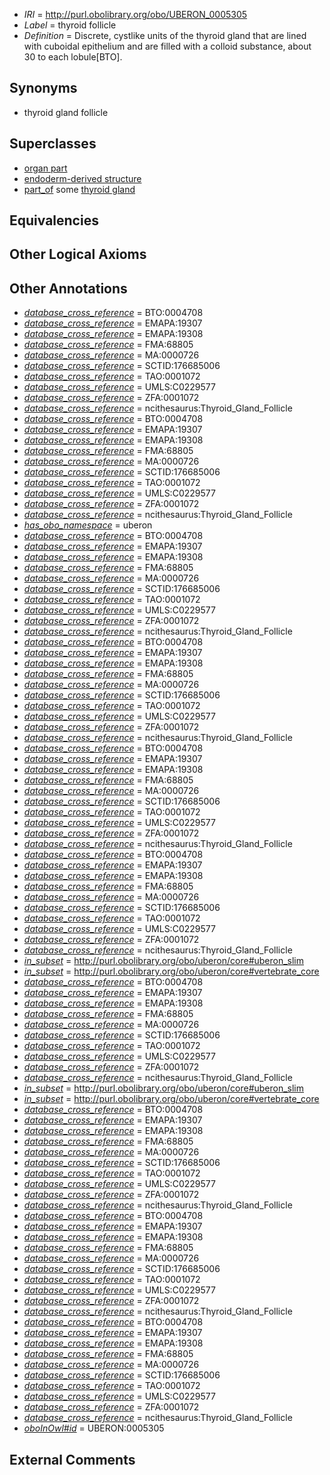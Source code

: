  * *IRI* = http://purl.obolibrary.org/obo/UBERON_0005305
 * *Label* = thyroid follicle
 * *Definition* = Discrete, cystlike units of the thyroid gland that are lined with cuboidal epithelium and are filled with a colloid substance, about 30 to each lobule[BTO].

## Synonyms

 * thyroid gland follicle

## Superclasses

 * [organ part](../../UBERON/64/UBERON_0000064.md)
 * [endoderm-derived structure](../../UBERON/19/UBERON_0004119.md)
 * [part_of](../../BFO/50/BFO_0000050.md) some [thyroid gland](../../UBERON/46/UBERON_0002046.md)

## Equivalencies


## Other Logical Axioms


## Other Annotations

 * *[database_cross_reference](../../ef/oboInOwl#hasDbXref.md)* = BTO:0004708
 * *[database_cross_reference](../../ef/oboInOwl#hasDbXref.md)* = EMAPA:19307
 * *[database_cross_reference](../../ef/oboInOwl#hasDbXref.md)* = EMAPA:19308
 * *[database_cross_reference](../../ef/oboInOwl#hasDbXref.md)* = FMA:68805
 * *[database_cross_reference](../../ef/oboInOwl#hasDbXref.md)* = MA:0000726
 * *[database_cross_reference](../../ef/oboInOwl#hasDbXref.md)* = SCTID:176685006
 * *[database_cross_reference](../../ef/oboInOwl#hasDbXref.md)* = TAO:0001072
 * *[database_cross_reference](../../ef/oboInOwl#hasDbXref.md)* = UMLS:C0229577
 * *[database_cross_reference](../../ef/oboInOwl#hasDbXref.md)* = ZFA:0001072
 * *[database_cross_reference](../../ef/oboInOwl#hasDbXref.md)* = ncithesaurus:Thyroid_Gland_Follicle
 * *[database_cross_reference](../../ef/oboInOwl#hasDbXref.md)* = BTO:0004708
 * *[database_cross_reference](../../ef/oboInOwl#hasDbXref.md)* = EMAPA:19307
 * *[database_cross_reference](../../ef/oboInOwl#hasDbXref.md)* = EMAPA:19308
 * *[database_cross_reference](../../ef/oboInOwl#hasDbXref.md)* = FMA:68805
 * *[database_cross_reference](../../ef/oboInOwl#hasDbXref.md)* = MA:0000726
 * *[database_cross_reference](../../ef/oboInOwl#hasDbXref.md)* = SCTID:176685006
 * *[database_cross_reference](../../ef/oboInOwl#hasDbXref.md)* = TAO:0001072
 * *[database_cross_reference](../../ef/oboInOwl#hasDbXref.md)* = UMLS:C0229577
 * *[database_cross_reference](../../ef/oboInOwl#hasDbXref.md)* = ZFA:0001072
 * *[database_cross_reference](../../ef/oboInOwl#hasDbXref.md)* = ncithesaurus:Thyroid_Gland_Follicle
 * *[has_obo_namespace](../../ce/oboInOwl#hasOBONamespace.md)* = uberon
 * *[database_cross_reference](../../ef/oboInOwl#hasDbXref.md)* = BTO:0004708
 * *[database_cross_reference](../../ef/oboInOwl#hasDbXref.md)* = EMAPA:19307
 * *[database_cross_reference](../../ef/oboInOwl#hasDbXref.md)* = EMAPA:19308
 * *[database_cross_reference](../../ef/oboInOwl#hasDbXref.md)* = FMA:68805
 * *[database_cross_reference](../../ef/oboInOwl#hasDbXref.md)* = MA:0000726
 * *[database_cross_reference](../../ef/oboInOwl#hasDbXref.md)* = SCTID:176685006
 * *[database_cross_reference](../../ef/oboInOwl#hasDbXref.md)* = TAO:0001072
 * *[database_cross_reference](../../ef/oboInOwl#hasDbXref.md)* = UMLS:C0229577
 * *[database_cross_reference](../../ef/oboInOwl#hasDbXref.md)* = ZFA:0001072
 * *[database_cross_reference](../../ef/oboInOwl#hasDbXref.md)* = ncithesaurus:Thyroid_Gland_Follicle
 * *[database_cross_reference](../../ef/oboInOwl#hasDbXref.md)* = BTO:0004708
 * *[database_cross_reference](../../ef/oboInOwl#hasDbXref.md)* = EMAPA:19307
 * *[database_cross_reference](../../ef/oboInOwl#hasDbXref.md)* = EMAPA:19308
 * *[database_cross_reference](../../ef/oboInOwl#hasDbXref.md)* = FMA:68805
 * *[database_cross_reference](../../ef/oboInOwl#hasDbXref.md)* = MA:0000726
 * *[database_cross_reference](../../ef/oboInOwl#hasDbXref.md)* = SCTID:176685006
 * *[database_cross_reference](../../ef/oboInOwl#hasDbXref.md)* = TAO:0001072
 * *[database_cross_reference](../../ef/oboInOwl#hasDbXref.md)* = UMLS:C0229577
 * *[database_cross_reference](../../ef/oboInOwl#hasDbXref.md)* = ZFA:0001072
 * *[database_cross_reference](../../ef/oboInOwl#hasDbXref.md)* = ncithesaurus:Thyroid_Gland_Follicle
 * *[database_cross_reference](../../ef/oboInOwl#hasDbXref.md)* = BTO:0004708
 * *[database_cross_reference](../../ef/oboInOwl#hasDbXref.md)* = EMAPA:19307
 * *[database_cross_reference](../../ef/oboInOwl#hasDbXref.md)* = EMAPA:19308
 * *[database_cross_reference](../../ef/oboInOwl#hasDbXref.md)* = FMA:68805
 * *[database_cross_reference](../../ef/oboInOwl#hasDbXref.md)* = MA:0000726
 * *[database_cross_reference](../../ef/oboInOwl#hasDbXref.md)* = SCTID:176685006
 * *[database_cross_reference](../../ef/oboInOwl#hasDbXref.md)* = TAO:0001072
 * *[database_cross_reference](../../ef/oboInOwl#hasDbXref.md)* = UMLS:C0229577
 * *[database_cross_reference](../../ef/oboInOwl#hasDbXref.md)* = ZFA:0001072
 * *[database_cross_reference](../../ef/oboInOwl#hasDbXref.md)* = ncithesaurus:Thyroid_Gland_Follicle
 * *[database_cross_reference](../../ef/oboInOwl#hasDbXref.md)* = BTO:0004708
 * *[database_cross_reference](../../ef/oboInOwl#hasDbXref.md)* = EMAPA:19307
 * *[database_cross_reference](../../ef/oboInOwl#hasDbXref.md)* = EMAPA:19308
 * *[database_cross_reference](../../ef/oboInOwl#hasDbXref.md)* = FMA:68805
 * *[database_cross_reference](../../ef/oboInOwl#hasDbXref.md)* = MA:0000726
 * *[database_cross_reference](../../ef/oboInOwl#hasDbXref.md)* = SCTID:176685006
 * *[database_cross_reference](../../ef/oboInOwl#hasDbXref.md)* = TAO:0001072
 * *[database_cross_reference](../../ef/oboInOwl#hasDbXref.md)* = UMLS:C0229577
 * *[database_cross_reference](../../ef/oboInOwl#hasDbXref.md)* = ZFA:0001072
 * *[database_cross_reference](../../ef/oboInOwl#hasDbXref.md)* = ncithesaurus:Thyroid_Gland_Follicle
 * *[in_subset](../../et/oboInOwl#inSubset.md)* = http://purl.obolibrary.org/obo/uberon/core#uberon_slim
 * *[in_subset](../../et/oboInOwl#inSubset.md)* = http://purl.obolibrary.org/obo/uberon/core#vertebrate_core
 * *[database_cross_reference](../../ef/oboInOwl#hasDbXref.md)* = BTO:0004708
 * *[database_cross_reference](../../ef/oboInOwl#hasDbXref.md)* = EMAPA:19307
 * *[database_cross_reference](../../ef/oboInOwl#hasDbXref.md)* = EMAPA:19308
 * *[database_cross_reference](../../ef/oboInOwl#hasDbXref.md)* = FMA:68805
 * *[database_cross_reference](../../ef/oboInOwl#hasDbXref.md)* = MA:0000726
 * *[database_cross_reference](../../ef/oboInOwl#hasDbXref.md)* = SCTID:176685006
 * *[database_cross_reference](../../ef/oboInOwl#hasDbXref.md)* = TAO:0001072
 * *[database_cross_reference](../../ef/oboInOwl#hasDbXref.md)* = UMLS:C0229577
 * *[database_cross_reference](../../ef/oboInOwl#hasDbXref.md)* = ZFA:0001072
 * *[database_cross_reference](../../ef/oboInOwl#hasDbXref.md)* = ncithesaurus:Thyroid_Gland_Follicle
 * *[in_subset](../../et/oboInOwl#inSubset.md)* = http://purl.obolibrary.org/obo/uberon/core#uberon_slim
 * *[in_subset](../../et/oboInOwl#inSubset.md)* = http://purl.obolibrary.org/obo/uberon/core#vertebrate_core
 * *[database_cross_reference](../../ef/oboInOwl#hasDbXref.md)* = BTO:0004708
 * *[database_cross_reference](../../ef/oboInOwl#hasDbXref.md)* = EMAPA:19307
 * *[database_cross_reference](../../ef/oboInOwl#hasDbXref.md)* = EMAPA:19308
 * *[database_cross_reference](../../ef/oboInOwl#hasDbXref.md)* = FMA:68805
 * *[database_cross_reference](../../ef/oboInOwl#hasDbXref.md)* = MA:0000726
 * *[database_cross_reference](../../ef/oboInOwl#hasDbXref.md)* = SCTID:176685006
 * *[database_cross_reference](../../ef/oboInOwl#hasDbXref.md)* = TAO:0001072
 * *[database_cross_reference](../../ef/oboInOwl#hasDbXref.md)* = UMLS:C0229577
 * *[database_cross_reference](../../ef/oboInOwl#hasDbXref.md)* = ZFA:0001072
 * *[database_cross_reference](../../ef/oboInOwl#hasDbXref.md)* = ncithesaurus:Thyroid_Gland_Follicle
 * *[database_cross_reference](../../ef/oboInOwl#hasDbXref.md)* = BTO:0004708
 * *[database_cross_reference](../../ef/oboInOwl#hasDbXref.md)* = EMAPA:19307
 * *[database_cross_reference](../../ef/oboInOwl#hasDbXref.md)* = EMAPA:19308
 * *[database_cross_reference](../../ef/oboInOwl#hasDbXref.md)* = FMA:68805
 * *[database_cross_reference](../../ef/oboInOwl#hasDbXref.md)* = MA:0000726
 * *[database_cross_reference](../../ef/oboInOwl#hasDbXref.md)* = SCTID:176685006
 * *[database_cross_reference](../../ef/oboInOwl#hasDbXref.md)* = TAO:0001072
 * *[database_cross_reference](../../ef/oboInOwl#hasDbXref.md)* = UMLS:C0229577
 * *[database_cross_reference](../../ef/oboInOwl#hasDbXref.md)* = ZFA:0001072
 * *[database_cross_reference](../../ef/oboInOwl#hasDbXref.md)* = ncithesaurus:Thyroid_Gland_Follicle
 * *[database_cross_reference](../../ef/oboInOwl#hasDbXref.md)* = BTO:0004708
 * *[database_cross_reference](../../ef/oboInOwl#hasDbXref.md)* = EMAPA:19307
 * *[database_cross_reference](../../ef/oboInOwl#hasDbXref.md)* = EMAPA:19308
 * *[database_cross_reference](../../ef/oboInOwl#hasDbXref.md)* = FMA:68805
 * *[database_cross_reference](../../ef/oboInOwl#hasDbXref.md)* = MA:0000726
 * *[database_cross_reference](../../ef/oboInOwl#hasDbXref.md)* = SCTID:176685006
 * *[database_cross_reference](../../ef/oboInOwl#hasDbXref.md)* = TAO:0001072
 * *[database_cross_reference](../../ef/oboInOwl#hasDbXref.md)* = UMLS:C0229577
 * *[database_cross_reference](../../ef/oboInOwl#hasDbXref.md)* = ZFA:0001072
 * *[database_cross_reference](../../ef/oboInOwl#hasDbXref.md)* = ncithesaurus:Thyroid_Gland_Follicle
 * *[oboInOwl#id](../../id/oboInOwl#id.md)* = UBERON:0005305

## External Comments

